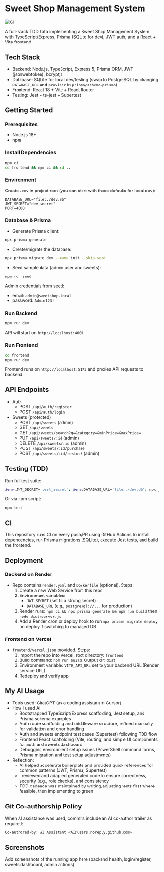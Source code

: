 # Sweet Shop Management System

[![CI](https://github.com/Ishwari-22/Sweet-Shop-Management-System/actions/workflows/ci.yml/badge.svg)](https://github.com/Ishwari-22/Sweet-Shop-Management-System/actions/workflows/ci.yml)

A full-stack TDD kata implementing a Sweet Shop Management System with TypeScript/Express, Prisma (SQLite for dev), JWT auth, and a React + Vite frontend.

## Tech Stack
- Backend: Node.js, TypeScript, Express 5, Prisma ORM, JWT (jsonwebtoken), bcryptjs
- Database: SQLite for local dev/testing (swap to PostgreSQL by changing `DATABASE_URL` and `provider` in `prisma/schema.prisma`)
- Frontend: React 18 + Vite + React Router
- Testing: Jest + ts-jest + Supertest

## Getting Started

### Prerequisites
- Node.js 18+
- npm

### Install Dependencies
```bash
npm ci
cd frontend && npm ci && cd ..
```

### Environment
Create `.env` in project root (you can start with these defaults for local dev):
```env
DATABASE_URL="file:./dev.db"
JWT_SECRET="dev_secret"
PORT=4000
```

### Database & Prisma
- Generate Prisma client:
```bash
npx prisma generate
```
- Create/migrate the database:
```bash
npx prisma migrate dev --name init --skip-seed
```
- Seed sample data (admin user and sweets):
```bash
npm run seed
```
Admin credentials from seed:
- email: `admin@sweetshop.local`
- password: `Admin123!`

### Run Backend
```bash
npm run dev
```
API will start on `http://localhost:4000`.

### Run Frontend
```bash
cd frontend
npm run dev
```
Frontend runs on `http://localhost:5173` and proxies API requests to backend.

## API Endpoints
- Auth
  - POST `/api/auth/register`
  - POST `/api/auth/login`
- Sweets (protected)
  - POST `/api/sweets` (admin)
  - GET `/api/sweets`
  - GET `/api/sweets/search?q=&category=&minPrice=&maxPrice=`
  - PUT `/api/sweets/:id` (admin)
  - DELETE `/api/sweets/:id` (admin)
  - POST `/api/sweets/:id/purchase`
  - POST `/api/sweets/:id/restock` (admin)

## Testing (TDD)
Run full test suite:
```bash
$env:JWT_SECRET='test_secret'; $env:DATABASE_URL='file:./dev.db'; npx jest --runInBand --verbose
```
Or via npm script:
```bash
npm test
```

## CI
This repository runs CI on every push/PR using GitHub Actions to install dependencies, run Prisma migrations (SQLite), execute Jest tests, and build the frontend.

## Deployment

### Backend on Render
- Repo contains `render.yaml` and `Dockerfile` (optional). Steps:
  1. Create a new Web Service from this repo
  2. Environment variables:
     - `JWT_SECRET` (set to a strong secret)
     - `DATABASE_URL` (e.g., `postgresql://...` for production)
  3. Render runs: `npm ci && npx prisma generate && npm run build` then `node dist/server.js`
  4. Add a Render cron or deploy hook to run `npx prisma migrate deploy` on deploy if switching to managed DB

### Frontend on Vercel
- `frontend/vercel.json` provided. Steps:
  1. Import the repo into Vercel, root directory: `frontend`
  2. Build command: `npm run build`, Output dir: `dist`
  3. Environment variable: `VITE_API_URL` set to your backend URL (Render service URL)
  4. Redeploy and verify app

## My AI Usage
- Tools used: ChatGPT (as a coding assistant in Cursor)
- How I used AI:
  - Bootstrapped TypeScript/Express scaffolding, Jest setup, and Prisma schema examples
  - Auth route scaffolding and middleware structure, refined manually for validation and error handling
  - Auth and sweets endpoint test cases (Supertest) following TDD flow
  - Frontend React scaffolding (Vite, routing) and simple UI components for auth and sweets dashboard
  - Debugging environment setup issues (PowerShell command forms, Prisma migration and test setup adjustments)
- Reflection:
  - AI helped accelerate boilerplate and provided quick references for common patterns (JWT, Prisma, Supertest)
  - I reviewed and adapted generated code to ensure correctness, security (e.g., role checks), and consistency
  - TDD cadence was maintained by writing/adjusting tests first where feasible, then implementing to green

## Git Co-authorship Policy
When AI assistance was used, commits include an AI co-author trailer as required:
```
Co-authored-by: AI Assistant <AI@users.noreply.github.com>
```

## Screenshots
Add screenshots of the running app here (backend health, login/register, sweets dashboard, admin actions).
